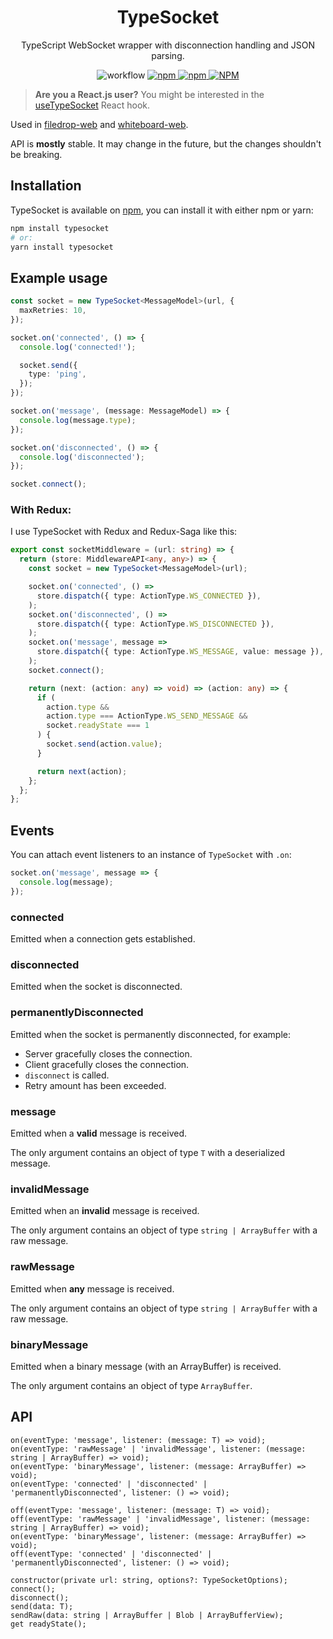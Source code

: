 <h1 align="center">TypeSocket</h1>

<p align="center">
TypeScript WebSocket wrapper with disconnection handling and JSON parsing.
</p>

<p align="center">
<img alt="workflow" src="https://img.shields.io/github/actions/workflow/status/mat-sz/typesocket/node.js.yml?branch=master">
<a href="https://npmjs.com/package/typesocket">
<img alt="npm" src="https://img.shields.io/npm/v/typesocket">
<img alt="npm" src="https://img.shields.io/npm/dw/typesocket">
<img alt="NPM" src="https://img.shields.io/npm/l/typesocket">
</a>
</p>

> **Are you a React.js user?** You might be interested in the [useTypeSocket](https://github.com/mat-sz/use-typesocket) React hook.

Used in [filedrop-web](https://github.com/mat-sz/filedrop-web) and [whiteboard-web](https://github.com/mat-sz/whiteboard-web).

API is **mostly** stable. It may change in the future, but the changes shouldn't be breaking.

## Installation

TypeSocket is available on [npm](https://www.npmjs.com/package/typesocket), you can install it with either npm or yarn:

```sh
npm install typesocket
# or:
yarn install typesocket
```

## Example usage

```ts
const socket = new TypeSocket<MessageModel>(url, {
  maxRetries: 10,
});

socket.on('connected', () => {
  console.log('connected!');

  socket.send({
    type: 'ping',
  });
});

socket.on('message', (message: MessageModel) => {
  console.log(message.type);
});

socket.on('disconnected', () => {
  console.log('disconnected');
});

socket.connect();
```

### With Redux:

I use TypeSocket with Redux and Redux-Saga like this:

```ts
export const socketMiddleware = (url: string) => {
  return (store: MiddlewareAPI<any, any>) => {
    const socket = new TypeSocket<MessageModel>(url);

    socket.on('connected', () =>
      store.dispatch({ type: ActionType.WS_CONNECTED }),
    );
    socket.on('disconnected', () =>
      store.dispatch({ type: ActionType.WS_DISCONNECTED }),
    );
    socket.on('message', message =>
      store.dispatch({ type: ActionType.WS_MESSAGE, value: message }),
    );
    socket.connect();

    return (next: (action: any) => void) => (action: any) => {
      if (
        action.type &&
        action.type === ActionType.WS_SEND_MESSAGE &&
        socket.readyState === 1
      ) {
        socket.send(action.value);
      }

      return next(action);
    };
  };
};
```

## Events

You can attach event listeners to an instance of `TypeSocket` with `.on`:

```ts
socket.on('message', message => {
  console.log(message);
});
```

### connected

Emitted when a connection gets established.

### disconnected

Emitted when the socket is disconnected.

### permanentlyDisconnected

Emitted when the socket is permanently disconnected, for example:

- Server gracefully closes the connection.
- Client gracefully closes the connection.
- `disconnect` is called.
- Retry amount has been exceeded.

### message

Emitted when a **valid** message is received.

The only argument contains an object of type `T` with a deserialized message.

### invalidMessage

Emitted when an **invalid** message is received.

The only argument contains an object of type `string | ArrayBuffer` with a raw message.

### rawMessage

Emitted when **any** message is received.

The only argument contains an object of type `string | ArrayBuffer` with a raw message.

### binaryMessage

Emitted when a binary message (with an ArrayBuffer) is received.

The only argument contains an object of type `ArrayBuffer`.

## API

```
on(eventType: 'message', listener: (message: T) => void);
on(eventType: 'rawMessage' | 'invalidMessage', listener: (message: string | ArrayBuffer) => void);
on(eventType: 'binaryMessage', listener: (message: ArrayBuffer) => void);
on(eventType: 'connected' | 'disconnected' | 'permanentlyDisconnected', listener: () => void);

off(eventType: 'message', listener: (message: T) => void);
off(eventType: 'rawMessage' | 'invalidMessage', listener: (message: string | ArrayBuffer) => void);
on(eventType: 'binaryMessage', listener: (message: ArrayBuffer) => void);
off(eventType: 'connected' | 'disconnected' | 'permanentlyDisconnected', listener: () => void);

constructor(private url: string, options?: TypeSocketOptions);
connect();
disconnect();
send(data: T);
sendRaw(data: string | ArrayBuffer | Blob | ArrayBufferView);
get readyState();
```
